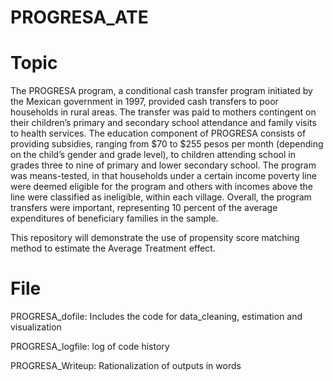 # PROGRESA_ATE
# Topic
The PROGRESA program, a conditional cash transfer program initiated by the Mexican
government in 1997, provided cash transfers to poor households in rural areas. The
transfer was paid to mothers contingent on their children’s primary and secondary school
attendance and family visits to health services. The education component of PROGRESA
consists of providing subsidies, ranging from $70 to $255 pesos per month (depending on
the child’s gender and grade level), to children attending school in grades three to nine of
primary and lower secondary school. The program was means-tested, in that households
under a certain income poverty line were deemed eligible for the program and others with
incomes above the line were classified as ineligible, within each village. Overall, the
program transfers were important, representing 10 percent of the average expenditures of
beneficiary families in the sample.

This repository will demonstrate the use of propensity score matching method to estimate the Average Treatment effect. 

# File
PROGRESA_dofile: Includes the code for data_cleaning, estimation and visualization

PROGRESA_logfile: log of code history

PROGRESA_Writeup: Rationalization of outputs in words

